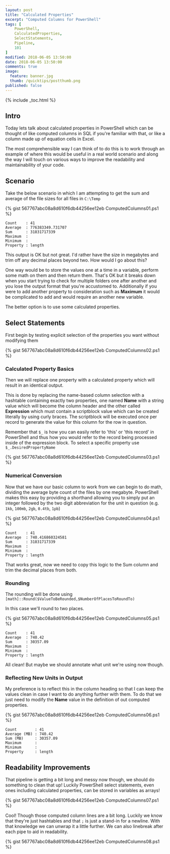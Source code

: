 ```yaml
---
layout: post
title: "Calculated Properties"
excerpt: "Computed Columns for PowerShell"
tags: [
    PowerShell,
    CalculatedProperties,
    SelectStatements,
    Pipeline,
    101
]
modified: 2018-06-05 13:50:00
date: 2018-06-05 13:50:00
comments: true
image:
  feature: banner.jpg
  thumb: /quicktips/postthumb.png
published: false
---
```

{% include _toc.html %}

## Intro

Today lets talk about calculated properties in PowerShell which can be thought of like computed columns in SQL if you're familiar with that, or like a column made up of equation cells in Excel.

The most comprehensible way I can think of to do this is to work through an example of where this would be useful in a real world scenario and along the way I will touch on various ways to improve the readability and maintainability of your code.

## Scenario

Take the below scenario in which I am attempting to get the sum and average of the file sizes for all files in `C:\Temp`

{% gist 567767abc08a8d610f6db44256ee12eb ComputedColumns01.ps1 %}

    Count    : 41
    Average  : 776383349.731707
    Sum      : 31831717339
    Maximum  :
    Minimum  :
    Property : length

This output is OK but not great. I'd rather have the size in megabytes and trim off any decimal places beyond two. How would I go about this?

One way would be to store the values one at a time in a variable, perform some math on them and then return them. That's OK but it breaks down when you start trying to check for multiple folders one after another and you lose the output format that you're accustomed to. Additionally if you were to add another property to consideration such as **Maximum** it would be complicated to add and would require an another new variable.

The better option is to use some calculated properties. 

## Select Statements

First begin by testing explicit selection of the properties you want without modifying them

{% gist 567767abc08a8d610f6db44256ee12eb ComputedColumns02.ps1 %}

### Calculated Property Basics

Then we will replace one property with a calculated property which will result in an identical output.

This is done by replacing the name-based column selection with a hashtable containing exactly two properties, one named **Name** with a string value which will become the column header and the other called **Expression** which must contain a scriptblock value which can be created literally by using curly braces. The scriptblock will be executed once per record to generate the value for this column for the row in question.

Remember that `$_` is how you can easily refer to 'this' or 'this record' in PowerShell and thus how you would refer to the record being processed inside of the expression block. To select a specific property use `$_.DesiredPropertyName`

{% gist 567767abc08a8d610f6db44256ee12eb ComputedColumns03.ps1 %}

### Numerical Conversion

Now that we have our basic column to work from we can begin to do math, dividing the average byte count of the files by one megabyte. PowerShell makes this easy by providing a shorthand allowing you to simply put an integer followed by the two digit abbreviation for the unit in question (e.g. `1kb`, `100mb`, `2gb`, `0.4tb`, `1pb`)

{% gist 567767abc08a8d610f6db44256ee12eb ComputedColumns04.ps1 %}

    Count    : 41
    Average  : 740.416860324581
    Sum      : 31831717339
    Maximum  :
    Minimum  :
    Property : length

That works great, now we need to copy this logic to the Sum column and trim the decimal places from both.

### Rounding

The rounding will be done using `[math]::Round($ValueToBeRounded,$NumberOfPlacesToRoundTo)`

In this case we'll round to two places.

{% gist 567767abc08a8d610f6db44256ee12eb ComputedColumns05.ps1 %}

    Count    : 41
    Average  : 740.42
    Sum      : 30357.09
    Maximum  :
    Minimum  :
    Property : length

All clean! But maybe we should annotate what unit we're using now though.

### Reflecting New Units in Output

My preference is to reflect this in the column heading so that I can keep the values clean in case I want to do anything further with them. To do that we just need to modify the **Name** value in the definition of out computed properties.

{% gist 567767abc08a8d610f6db44256ee12eb ComputedColumns06.ps1 %}

    Count        : 41
    Average (MB) : 740.42
    Sum (MB)     : 30357.09
    Maximum      :
    Minimum      :
    Property     : length

## Readability Improvements

That pipeline is getting a bit long and messy now though, we should do something to clean that up! Luckily PowerShell select statements, even ones including calculated properties, can be stored in variables as arrays!

{% gist 567767abc08a8d610f6db44256ee12eb ComputedColumns07.ps1 %}

Cool! Though those computed column lines are a bit long. Luckily we know that they're just hashtables and that `;` is just a stand-in for a newline. With that knowledge we can unwrap it a little further. We can also linebreak after each pipe to aid in readability.

{% gist 567767abc08a8d610f6db44256ee12eb ComputedColumns08.ps1 %}